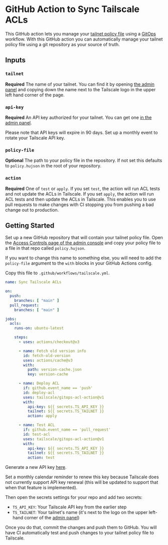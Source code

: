 # GitHub Action to Sync Tailscale ACLs

This GitHub action lets you manage your [tailnet policy file](https://tailscale.com/kb/1018/acls/) using a
[GitOps](https://about.gitlab.com/topics/gitops/) workflow. With this GitHub
action you can automatically manage your tailnet policy file using a git repository
as your source of truth. 

## Inputs

### `tailnet`

**Required** The name of your tailnet. You can find it by opening [the admin
panel](https://login.tailscale.com/admin) and copying down the name next to the
Tailscale logo in the upper left hand corner of the page.

### `api-key`

**Required** An API key authorized for your tailnet. You can get one [in the
admin panel](https://login.tailscale.com/admin/settings/keys).

Please note that API keys will expire in 90 days. Set up a monthly event to
rotate your Tailscale API key.

### `policy-file`

**Optional** The path to your policy file in the repository. If not set this
defaults to `policy.hujson` in the root of your repository.

### `action`

**Required** One of `test` or `apply`. If you set `test`, the action will run
ACL tests and not update the ACLs in Tailscale. If you set `apply`, the action
will run ACL tests and then update the ACLs in Tailscale. This enables you to
use pull requests to make changes with CI stopping you from pushing a bad change
out to production.

## Getting Started

Set up a new GitHub repository that will contain your tailnet policy file. Open the [Access Controls page of the admin console](https://login.tailscale.com/admin/acls) and copy your policy file to
a file in that repo called `policy.hujson`.

If you want to change this name to something else, you will need to add the
`policy-file` argument to the `with` blocks in your GitHub Actions config.

Copy this file to `.github/workflows/tailscale.yml`.

```yaml
name: Sync Tailscale ACLs

on:
  push:
    branches: [ "main" ]
  pull_request:
    branches: [ "main" ]

jobs:
  acls:
    runs-on: ubuntu-latest

    steps:
      - uses: actions/checkout@v3

      - name: Fetch old version info
        id: fetch-old-version
        uses: actions/cache@v3
        with:
          path: version-cache.json
          key: version-cache

      - name: Deploy ACL
        if: github.event_name == 'push'
        id: deploy-acl
        uses: tailscale/gitops-acl-action@v1
        with:
          api-key: ${{ secrets.TS_API_KEY }}
          tailnet: ${{ secrets.TS_TAILNET }}
          action: apply

      - name: Test ACL
        if: github.event_name == 'pull_request'
        id: test-acl
        uses: tailscale/gitops-acl-action@v1
        with:
          api-key: ${{ secrets.TS_API_KEY }}
          tailnet: ${{ secrets.TS_TAILNET }}
          action: test
```

Generate a new API key [here](https://login.tailscale.com/admin/settings/keys).

Set a monthly calendar reminder to renew this key because Tailscale does not
currently support API key renewal (this will be updated to support that when
that feature is implemented).

Then open the secrets settings for your repo and add two secrets:

* `TS_API_KEY`: Your Tailscale API key from the earlier step
* `TS_TAILNET`: Your tailnet's name (it's next to the logo on the upper
  left-hand corner of the [admin
  panel](https://login.tailscale.com/admin/machines))

Once you do that, commit the changes and push them to GitHub. You will have CI
automatically test and push changes to your tailnet policy file to Tailscale.
